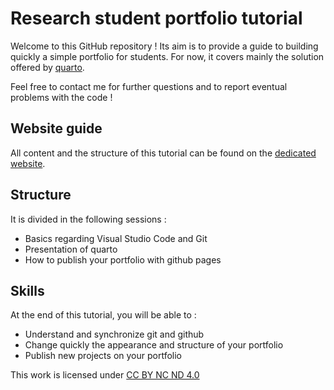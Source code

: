 # Research student portfolio tutorial 

Welcome to this GitHub repository ! Its aim is to provide a guide to building quickly a simple portfolio for students. For now, it covers mainly the solution offered by [quarto](https://quarto.org). 

Feel free to contact me for further questions and to report eventual problems with the code ! 

## Website guide

All content and the structure of this tutorial can be found on the [dedicated website](www.paulogcd.com/portfolio_tutorial).

## Structure

It is divided in the following sessions : 

- Basics regarding Visual Studio Code and Git
- Presentation of quarto
- How to publish your portfolio with github pages

## Skills

At the end of this tutorial, you will be able to : 
- Understand and synchronize git and github
- Change quickly the appearance and structure of your portfolio 
- Publish new projects on your portfolio

This work is licensed under [CC BY NC ND 4.0](https://creativecommons.org/licenses/by-nc-nd/4.0/)
